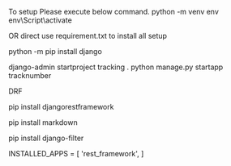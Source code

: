 To setup Please execute below command.
python -m venv env
env\Script\activate

OR direct  use requirement.txt to install all setup

python -m pip install django

django-admin startproject tracking .
python manage.py startapp tracknumber

DRF


pip install djangorestframework

pip install markdown

pip install django-filter



INSTALLED_APPS = [
	'rest_framework',
]

